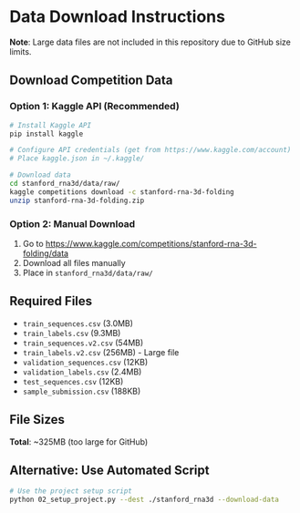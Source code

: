 # Data Download Instructions

**Note**: Large data files are not included in this repository due to GitHub size limits.

## Download Competition Data

### Option 1: Kaggle API (Recommended)
```bash
# Install Kaggle API
pip install kaggle

# Configure API credentials (get from https://www.kaggle.com/account)
# Place kaggle.json in ~/.kaggle/

# Download data
cd stanford_rna3d/data/raw/
kaggle competitions download -c stanford-rna-3d-folding
unzip stanford-rna-3d-folding.zip
```

### Option 2: Manual Download
1. Go to https://www.kaggle.com/competitions/stanford-rna-3d-folding/data
2. Download all files manually
3. Place in `stanford_rna3d/data/raw/`

## Required Files
- `train_sequences.csv` (3.0MB)
- `train_labels.csv` (9.3MB)  
- `train_sequences.v2.csv` (54MB)
- `train_labels.v2.csv` (256MB) - Large file
- `validation_sequences.csv` (12KB)
- `validation_labels.csv` (2.4MB)
- `test_sequences.csv` (12KB)
- `sample_submission.csv` (188KB)

## File Sizes
**Total**: ~325MB (too large for GitHub)

## Alternative: Use Automated Script
```bash
# Use the project setup script
python 02_setup_project.py --dest ./stanford_rna3d --download-data
```